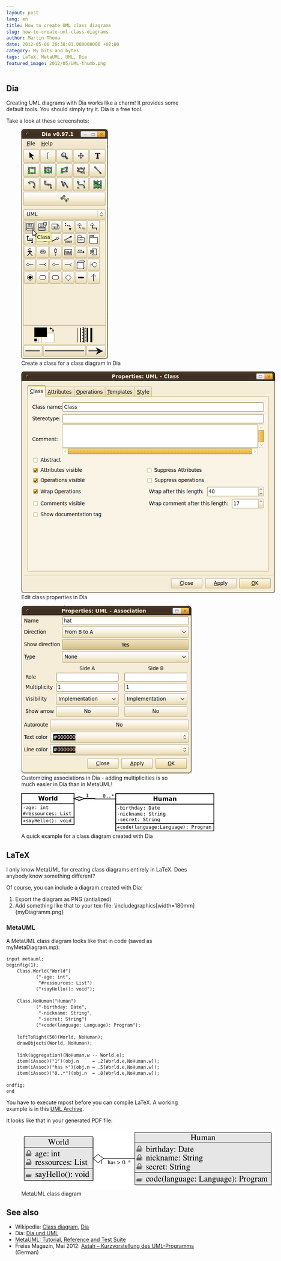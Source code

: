 ```yaml
---
layout: post
lang: en
title: How to create UML class diagrams
slug: how-to-create-uml-class-diagrams
author: Martin Thoma
date: 2012-05-06 20:38:01.000000000 +02:00
category: My bits and bytes
tags: LaTeX, MetaUML, UML, Dia
featured_image: 2012/05/UML-thumb.png
---
```

<h2>Dia</h2>
Creating UML diagrams with Dia works like a charm! It provides some default tools. You should simply try it. Dia is a free tool.

Take a look at these screenshots:
<figure class="aligncenter">
            <a href="../images/2012/05/dia-create-class.png"><img src="../images/2012/05/dia-create-class.png" alt="Create a class for a class diagram in Dia" style="max-width:231px;max-height:611px" class="size-full wp-image-24211"/></a>
            <figcaption class="text-center">Create a class for a class diagram in Dia</figcaption>
        </figure>

<figure class="aligncenter">
            <a href="../images/2012/05/dia-class-properties.png"><img src="../images/2012/05/dia-class-properties.png" alt="Edit class properties in Dia" style="max-width:676px;max-height:589px" class="size-full wp-image-24221"/></a>
            <figcaption class="text-center">Edit class properties in Dia</figcaption>
        </figure>

<figure class="aligncenter">
            <a href="../images/2012/05/dia-association.png"><img src="../images/2012/05/dia-association.png" alt="Customizing associations in Dia" style="max-width:454px;max-height:447px" class="size-full wp-image-24231"/></a>
            <figcaption class="text-center">Customizing associations in Dia - adding multiplicities is so much easier in Dia than in MetaUML!</figcaption>
        </figure>

<figure class="aligncenter">
            <a href="../images/2012/05/Dia-ClassDiagram.png"><img src="../images/2012/05/Dia-ClassDiagram.png" alt="A quick example for a class diagram created with Dia" style="max-width:519px;max-height:104px" class="size-full wp-image-24251"/></a>
            <figcaption class="text-center">A quick example for a class diagram created with Dia</figcaption>
        </figure>

<h2>LaTeX</h2>
I only know MetaUML for creating class diagrams entirely in LaTeX. Does anybody know something different?

Of course, you can include a diagram created with Dia:
<ol>
  <li>Export the diagram as PNG (antialized)</li>
  <li>Add something like that to your tex-file: \includegraphics[width=180mm]{myDiagramm.png}</li>
</ol>


<h3>MetaUML</h3>
A MetaUML class diagram looks like that in code (saved as myMetaDiagram.mp):

```text
input metauml;
beginfig(1);
	Class.World("World")
		   ("-age: int",
			"#ressources: List")
		   ("+sayHello(): void");

	Class.NoHuman("Human")
		   ("-birthday: Date",
			"-nickname: String",
			"-secret: String")
		   ("+code(language: Language): Program");

	leftToRight(50)(World, NoHuman);
	drawObjects(World, NoHuman);

	link(aggregation)(NoHuman.w -- World.e);
	item(iAssoc)("1")(obj.n     = .2[World.e,NoHuman.w]);
	item(iAssoc)("has >")(obj.n = .5[World.e,NoHuman.w]);
	item(iAssoc)("0..*")(obj.n  = .8[World.e,NoHuman.w]);

endfig;
end
```

You have to execute mpost before you can compile LaTeX. A working example is in this <a href='../images/2012/05/UML.zip'>UML Archive</a>.

It looks like that in your generated PDF file:
<figure class="aligncenter">
            <a href="../images/2012/05/MetaUML-class-diagram.png"><img src="../images/2012/05/MetaUML-class-diagram.png" alt="MetaUML class diagram" style="max-width:676px;max-height:161px" class="size-full wp-image-24271"/></a>
            <figcaption class="text-center">MetaUML class diagram</figcaption>
        </figure>

<h2>See also</h2>
<ul>
  <li>Wikipedia: <a href="http://en.wikipedia.org/wiki/Class_diagram">Class diagram</a>, <a href="http://en.wikipedia.org/wiki/Dia_(software)">Dia</a></li>
  <li>Dia:  <a href="http://www.wspiegel.de/infogk12/oops/dia_einf.html#py16_2">Dia und UML</a></li>
  <li><a href="http://ftp.fernuni-hagen.de/ftp-dir/pub/mirrors/www.ctan.org/graphics/metapost/contrib/macros/metauml/doc/metauml_manual_0.2.5.pdf">MetaUML: Tutorial, Reference and Test Suite</a></li>
  <li>Freies Magazin, Mai 2012: <a href="http://www.freiesmagazin.de/freiesMagazin-2012-05">Astah &ndash; Kurzvorstellung des UML-Programms</a> (German)</li>
</ul>
